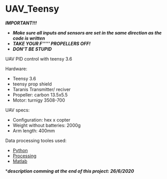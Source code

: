 # UAV_Teensy
***IMPORTANT!!!***
 - ***Make sure all inputs and sensors are set in the same direction as the code is written***
 - ***TAKE YOUR F''''' PROPELLERS OFF!***
 - ***DON'T BE STUPID***

UAV PID control with teensy 3.6

Hardware:
- Teensy 3.6
- teensy prop shield
- Taranis Transmitter/ reciver
- Propeller: carbon 13.5x5.5
- Motor: turnigy 3508-700

UAV specs:

- Configuration: hex x copter
- Weight without batteries: 2000g
- Arm length: 400mm


Data processing tooles used:
- [Python](https://www.python.org/) 
- [Processing](https://processing.org/) 
- [Matlab](https://www.mathworks.com/) 

****description comming at the end of this project: 26/6/2020***
